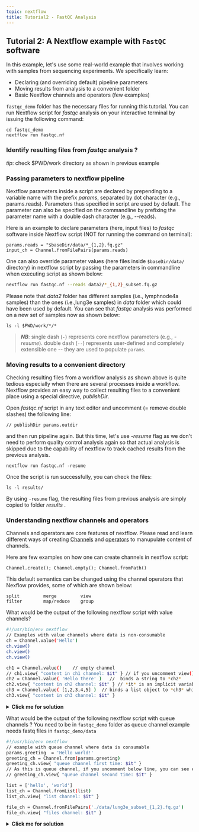 ```yaml
---
topic: nextflow
title: Tutorial2 - FastQC Analysis
---
```


## Tutorial 2: A Nextflow example with `FastQC` software
In this example,  let's use some real-world example that involves working with samples from sequencing experiments. We specifically learn:
- Declaring (and overriding default) pipeline parameters
- Moving results from analysis to a convenient folder
- Basic Nextflow channels and operators (few examples)

`fastqc_demo` folder has the necessary files for running this tutorial. You can run Nextflow script for *fastqc* analysis on your interactive terminal by issuing the following command:

```nextflow
cd fastqc_demo
nextflow run fastqc.nf 
```
### Identify resulting files from *fastqc* analysis ?

*tip*: check $PWD/work directory as shown in previous example

### Passing parameters to nextflow pipeline
Nextflow parameters inside a script are declared by prepending to a variable name with the prefix *params*, separated by dot character (e.g., params.reads). Parameters thus specified in script are used by default. The parameter can also be specified on the commandline by prefixing the parameter name with a double dash character (e.g., --reads). 
 
Here is an example to declare parameters (here, input files) to *fastqc* software inside Nextflow script (NOT for running the command on terminal):

```nextflow
params.reads = "$baseDir/data/*_{1,2}.fq.gz"
input_ch = Channel.fromFilePairs(params.reads)
```
One can also override parameter values (here files inside `$baseDir/data/` directory) in nextflow script by passing the parameters in commandline when executing script as shown below:

```bash
nextflow run fastqc.nf --reads data2/*_{1,2}_subset.fq.gz
```
Please note that *data2* folder has different samples (i.e., lymphnode4a samples) than the ones (i.e.,lung3e samples) in *data* folder which could have been used by default. You can see that *fastqc* analysis was performed on a new set of samples now as shown below:  

```
ls -l $PWD/work/*/*
```
> **_NB_**: single dash (`-`) represents core nextflow parameters (e.g., *-resume*). double dash (`--`) represents user-defined and completely extensible one -- they are used to populate `params`.

### Moving results to a convenient directory

Checking resulting files from a workflow analysis as shown above is quite tedious especially when there are several processes inside a workflow. Nextflow provides an easy way to collect resulting files to a convenient place using a special directive, *publishDir*.

Open *fastqc.nf* script in any text editor and uncomment (= remove double slashes) the following line:

```nextflow
// publishDir params.outdir 
```
and then run pipeline again. But this time, let's use *-resume* flag as we don't need to perform quality control analysis again so that actual analysis is skipped due to the capability of nextflow to track cached results from the previous analysis.  

```nextflow
nextflow run fastqc.nf -resume
```
Once the script is run successfully, you can check the files:

```
ls -l results/
````
By using `-resume` flag, the resulting files from previous analysis are simply copied to folder *results* .

### Understanding nextflow channels and operators 
Channels and operators are core features of nextflow. Please read and learn different ways of creating [Channels](https://www.nextflow.io/docs/latest/channel.html) and [operators](https://www.nextflow.io/docs/latest/operator.html) to manupulate content of channels.  

Here are few examples on how one can create channels in nextflow script:
```nextflow
Channel.create(); Channel.empty(); Channel.fromPath()
 ```
This default semantics can be changed using the channel operators that Nexflow provides, some of which are shown below:

```nextflow
split         merge         view
filter        map/reduce    group
```

What would be the output of the following nextflow script with value channels?
```bash
#!/usr/bin/env nextflow
// Examples with value channels where data is non-consumable
ch = Channel.value('Hello')
ch.view()
ch.view()
ch.view()

ch1 = Channel.value()    // empty channel
// ch1.view{ "content in ch1 channel: $it" } // if you uncomment view() method will wait for data
ch2 = Channel.value( 'Hello there' )   //  binds a string to *ch2*
ch2.view{ "content in ch2 channel: $it" } // *it* is an implicit variable
ch3 = Channel.value( [1,2,3,4,5] )  // binds a list object to *ch3* which will be emitted as a sole emission.
ch3.view{ "content in ch3 channel: $it" } 

```

<details>
<summary> <b> Click me for solution </b></summary>
<pre>	
N E X T F L O W  ~  version 20.07.1
Launching `value.nf` [elated_lumiere] - revision: b486c90fcb
Hello
Hello
Hello
content in ch2 channel: Hello there
content in ch3 channel: [1, 2, 3, 4, 5]
</pre>
</details>

What would be the output of the following nextflow script with queue channels ?
You need to be in `fastqc_demo` folder as queue channel example needs fastq files in `fastqc_demo/data`
```bash
#!/usr/bin/env nextflow
// example with queue channel where data is consumable
params.greeting  = 'Hello world!'
greeting_ch = Channel.from(params.greeting)
greeting_ch.view{ "queue channel first time: $it" }
// As this is queue channel, if you uncomment below line, you can see error: Channel `greeting_ch` has been used as an input by more than a process or an operator
// greeting_ch.view{ "queue channel second time: $it" }  

list = ['hello', 'world']
list_ch = Channel.fromList(list)
list_ch.view{ "list channel: $it" }

file_ch = Channel.fromFilePairs('./data/lung3e_subset_{1,2}.fq.gz')
file_ch.view{ "files channel: $it" }
```
<details>
<summary> <b> Click me for solution </b></summary>
<pre>	
N E X T F L O W  ~  version 20.07.1
Launching `queue.nf` [pensive_becquerel] - revision: 9ddca4d6bf
list channel: hello
list channel: world
queue channel first time: Hello world!
files channel: [lung3e_subset, [/scratch/project_2003682/yetukuri/nextflow_tutorial/fastqc_demo/data/lung3e_subset_1.fq.gz, /scratch/project_2003682/yetukuri/nextflow_tutorial/fastqc_demo/data/lung3e_subset_2.fq.gz]]
</pre>
</details>

